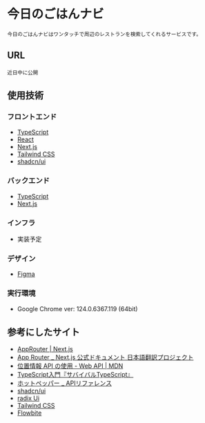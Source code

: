 # 今日のごはんナビ

    今日のごはんナビはワンタッチで周辺のレストランを検索してくれるサービスです。

## URL

    近日中に公開

## 使用技術

### フロントエンド

- [TypeScript](https://www.typescriptlang.org/)
- [React](https://react.dev/)
- [Next.js](https://nextjs.org/)
- [Tailwind CSS](https://tailwindcss.com/)
- [shadcn/ui](https://ui.shadcn.com)

### バックエンド

- [TypeScript](https://www.typescriptlang.org/)
- [Next.js](https://nextjs.org/)

### インフラ

- 実装予定

### デザイン

- [Figma](https://www.figma.com/)

### 実行環境

- Google Chrome ver: 124.0.6367.119 (64bit)


## 参考にしたサイト

- [AppRouter | Next.js](https://nextjs.org/docs/app)
- [App Router _ Next.js 公式ドキュメント 日本語翻訳プロジェクト](https://ja.next-community-docs.dev/docs/app-router)
- [位置情報 API の使用 - Web API | MDN](https://developer.mozilla.org/ja/docs/Web/API/Geolocation_API)
- [TypeScript入門『サバイバルTypeScript』](https://typescriptbook.jp/)
- [ホットペッパー _ APIリファレンス](https://webservice.recruit.co.jp/doc/hotpepper/reference.html)
- [shadcn/ui](https://ui.shadcn.com/docs)
- [radix Ui](https://www.radix-ui.com/primitives)
- [Tailwind CSS](https://tailwindcss.com)
- [Flowbite](https://flowbite.com/)
